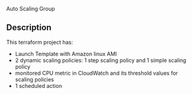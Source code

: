 Auto Scaling Group

## Description

This terraform project has:
- Launch Template with Amazon linux AMI
- 2 dynamic scaling policies: 1 step scaling policy and 1 simple scaling policy
- monitored CPU metric in CloudWatch and its threshold values for scaling policies
- 1 scheduled action